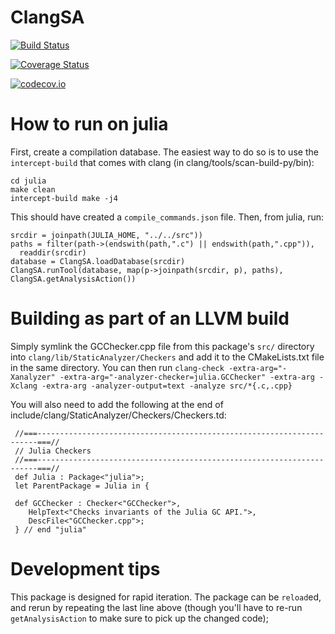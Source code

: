 # ClangSA

[![Build Status](https://travis-ci.org/Keno/ClangSA.jl.svg?branch=master)](https://travis-ci.org/Keno/ClangSA.jl)

[![Coverage Status](https://coveralls.io/repos/Keno/ClangSA.jl/badge.svg?branch=master&service=github)](https://coveralls.io/github/Keno/ClangSA.jl?branch=master)

[![codecov.io](http://codecov.io/github/Keno/ClangSA.jl/coverage.svg?branch=master)](http://codecov.io/github/Keno/ClangSA.jl?branch=master)

# How to run on julia

First, create a compilation database. The easiest way to do so is to use the
`intercept-build` that comes with clang (in clang/tools/scan-build-py/bin):

```
cd julia
make clean
intercept-build make -j4
```

This should have created a `compile_commands.json` file. Then, from julia, run:
```
srcdir = joinpath(JULIA_HOME, "../../src"))
paths = filter(path->(endswith(path,".c") || endswith(path,".cpp")),
  readdir(srcdir)
database = ClangSA.loadDatabase(srcdir)
ClangSA.runTool(database, map(p->joinpath(srcdir, p), paths), ClangSA.getAnalysisAction())
```

# Building as part of an LLVM build

Simply symlink the GCChecker.cpp file from this package's `src/` directory into `clang/lib/StaticAnalyzer/Checkers`
and add it to the CMakeLists.txt file in the same directory. You can then run
`clang-check -extra-arg="-Xanalyzer" -extra-arg="-analyzer-checker=julia.GCChecker" -extra-arg -Xclang -extra-arg -analyzer-output=text -analyze src/*{.c,.cpp}`

You will also need to add the following at the end of include/clang/StaticAnalyzer/Checkers/Checkers.td:
```
 //===----------------------------------------------------------------------===//
 // Julia Checkers
 //===----------------------------------------------------------------------===//
 def Julia : Package<"julia">;
 let ParentPackage = Julia in {

 def GCChecker : Checker<"GCChecker">,
    HelpText<"Checks invariants of the Julia GC API.">,
    DescFile<"GCChecker.cpp">;
 } // end "julia"
 ```

# Development tips

This package is designed for rapid iteration. The package can be `reload`ed, and
rerun by repeating the last line above (though you'll have to re-run `getAnalysisAction` to make sure to
pick up the changed code);
